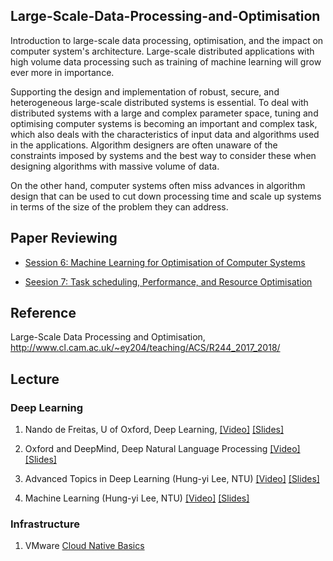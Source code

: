 ## Large-Scale-Data-Processing-and-Optimisation

Introduction to large-scale data processing, optimisation, and the impact on computer system's architecture. Large-scale distributed applications with high volume data processing such as training of machine learning will grow ever more in importance.

Supporting the design and implementation of robust, secure, and heterogeneous large-scale distributed systems is essential. To deal with distributed systems with a large and complex parameter space, tuning and optimising computer systems is becoming an important and complex task, which also deals with the characteristics of input data and algorithms used in the applications. Algorithm designers are often unaware of the constraints imposed by systems and the best way to consider these when designing algorithms with massive volume of data.

On the other hand, computer systems often miss advances in algorithm design that can be used to cut down processing time and scale up systems in terms of the size of the problem they can address. 


## Paper Reviewing

- [Session 6: Machine Learning for Optimisation of Computer Systems](session%206)

- [Seesion 7: Task scheduling, Performance, and Resource Optimisation](session%207)

## Reference 

Large-Scale Data Processing and Optimisation, http://www.cl.cam.ac.uk/~ey204/teaching/ACS/R244_2017_2018/


## Lecture

### Deep Learning

1. Nando de Freitas, U of Oxford, Deep Learning, [[Video]](https://www.youtube.com/watch?v=PlhFWT7vAEw&index=16&list=PLE6Wd9FR--EfW8dtjAuPoTuPcqmOV53Fu)
[[Slides]](https://www.cs.ox.ac.uk/people/nando.defreitas/machinelearning/)


2. Oxford and DeepMind,  Deep Natural Language Processing [[Video]](https://www.youtube.com/watch?v=RP3tZFcC2e8&list=PL613dYIGMXoZBtZhbyiBqb0QtgK6oJbpm) [[Slides]](https://github.com/oxford-cs-deepnlp-2017/lectures)

3. Advanced Topics in Deep Learning (Hung-yi Lee, NTU) [[Video]](https://www.youtube.com/watch?v=IzHoNwlCGnE&list=PLJV_el3uVTsPMxPbjeX7PicgWbY7F8wW9) [[Slides]](http://speech.ee.ntu.edu.tw/~tlkagk/courses_MLDS17.html)

4. Machine Learning (Hung-yi Lee, NTU) [[Video]](https://www.youtube.com/watch?v=CXgbekl66jc&list=PLJV_el3uVTsPy9oCRY30oBPNLCo89yu49) [[Slides]](http://speech.ee.ntu.edu.tw/~tlkagk/courses_ML17_2.html)


### Infrastructure

1. VMware [Cloud Native Basics](https://www.youtube.com/playlist?list=PL7bmigfV0EqTCJP9O1xtnxwdjxo4CztA-&disable_polymer=true)

